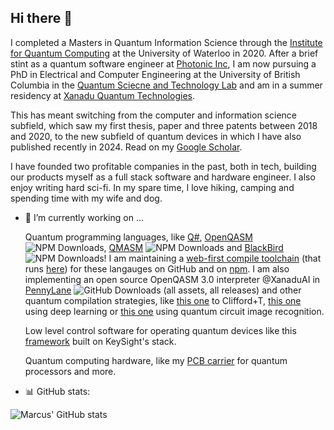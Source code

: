 ## Hi there 👋

<!--
**comp-phys-marc/comp-phys-marc** is a ✨ _special_ ✨ repository because its `README.md` (this file) appears on your GitHub profile.

Here are some ideas to get you started:

- 🔭 I’m currently working on ...
- 🌱 I’m currently learning ...
- 👯 I’m looking to collaborate on ...
- 🤔 I’m looking for help with ...
- 💬 Ask me about ...
- 📫 How to reach me: ...
- 😄 Pronouns: ...
- ⚡ Fun fact: ...
-->

I completed a Masters in Quantum Information Science through the [Institute for Quantum Computing](https://uwaterloo.ca/institute-for-quantum-computing/) at the University of Waterloo in 2020. After a brief stint as a quantum software engineer at [Photonic Inc](https://photonic.com/), I am now pursuing a PhD in Electrical and Computer Engineering at the University of British Columbia in the [Quantum Sciecne and Technology Lab](https://sites.google.com/view/ubcqtl/home) and am in a summer residency at [Xanadu Quantum Technologies](https://www.xanadu.ai/).

This has meant switching from the computer and information science subfield, which saw my first thesis, paper and three patents between 2018 and 2020, to the new subfield of quantum devices in which I have also published recently in 2024. Read on my [Google Scholar](https://scholar.google.ca/citations?user=XkHhU_0AAAAJ&hl=en).

I have founded two profitable companies in the past, both in tech, building our products myself as a full stack software and hardware engineer.
I also enjoy writing hard sci-fi. In my spare time, I love hiking, camping and spending time with my wife and dog.

- 🔭 I’m currently working on ...

  Quantum programming languages, like [Q#](https://github.com/comp-phys-marc/q-sharp-ts), [OpenQASM](https://github.com/comp-phys-marc/qasm-ts) ![NPM Downloads](https://img.shields.io/npm/dy/qasm-ts), [QMASM](https://github.com/comp-phys-marc/qmasm-ts) ![NPM Downloads](https://img.shields.io/npm/dy/qmasm-ts) and [BlackBird](https://github.com/comp-phys-marc/blackbird-ts) ![NPM Downloads](https://img.shields.io/npm/dy/blackbird-ts)! I am maintaining a [web-first compile toolchain](https://www.researchgate.net/publication/391803478_A_Web_Based_Compile_Toolchain_for_Quantum_Programming_Languages) (that runs [here](https://github.com/comp-phys-marc/distributed-emulator)) for these langauges on GitHub and on [npm](https://www.npmjs.com/~marcusedwards). I am also implementing an open source OpenQASM 3.0 interpreter @XanaduAI in [PennyLane](https://github.com/PennyLaneAI/pennylane) ![GitHub Downloads (all assets, all releases)](https://img.shields.io/github/downloads/PennyLaneAI/pennylane/total)
 and other quantum compilation strategies, like [this one](https://github.com/comp-phys-marc/compiling-shor) to Clifford+T, [this one](https://github.com/comp-phys-marc/quantum_channel_characterization) using deep learning or [this one](https://github.com/comp-phys-marc/circuit-parsers) using quantum circuit image recognition.

  Low level control software for operating quantum devices like this [framework](https://github.com/Quantum-Science-and-Technology-Lab/labber-wrapper) built on KeySight's stack.

  Quantum computing hardware, like my [PCB carrier](https://github.com/comp-phys-marc/carrier_PCB) for quantum processors and more.

- :bar_chart: GitHub stats: 

![Marcus' GitHub stats](https://github-readme-stats.vercel.app/api?username=comp-phys-marc&show=reviews,prs_merged&theme=dark)
